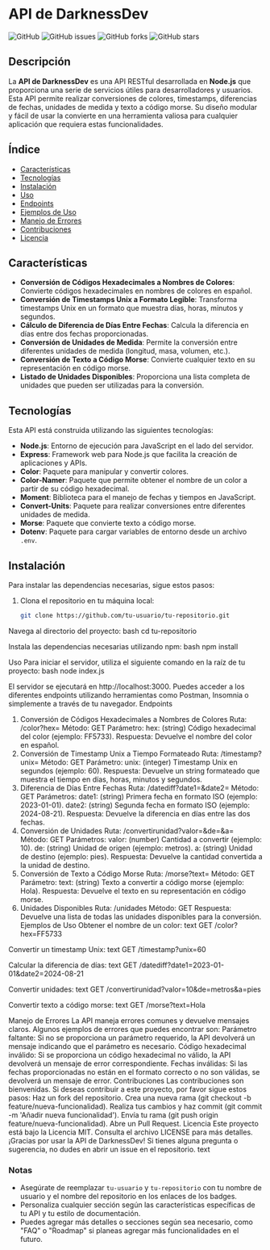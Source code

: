 
# API de DarknessDev

![GitHub](https://img.shields.io/github/license/tu-usuario/tu-repositorio)
![GitHub issues](https://img.shields.io/github/issues/tu-usuario/tu-repositorio)
![GitHub forks](https://img.shields.io/github/forks/tu-usuario/tu-repositorio)
![GitHub stars](https://img.shields.io/github/stars/tu-usuario/tu-repositorio)

## Descripción

La **API de DarknessDev** es una API RESTful desarrollada en **Node.js** que proporciona una serie de servicios útiles para desarrolladores y usuarios. Esta API permite realizar conversiones de colores, timestamps, diferencias de fechas, unidades de medida y texto a código morse. Su diseño modular y fácil de usar la convierte en una herramienta valiosa para cualquier aplicación que requiera estas funcionalidades.

## Índice

- [Características](#características)
- [Tecnologías](#tecnologías)
- [Instalación](#instalación)
- [Uso](#uso)
- [Endpoints](#endpoints)
- [Ejemplos de Uso](#ejemplos-de-uso)
- [Manejo de Errores](#manejo-de-errores)
- [Contribuciones](#contribuciones)
- [Licencia](#licencia)

## Características

- **Conversión de Códigos Hexadecimales a Nombres de Colores**: Convierte códigos hexadecimales en nombres de colores en español.
- **Conversión de Timestamps Unix a Formato Legible**: Transforma timestamps Unix en un formato que muestra días, horas, minutos y segundos.
- **Cálculo de Diferencia de Días Entre Fechas**: Calcula la diferencia en días entre dos fechas proporcionadas.
- **Conversión de Unidades de Medida**: Permite la conversión entre diferentes unidades de medida (longitud, masa, volumen, etc.).
- **Conversión de Texto a Código Morse**: Convierte cualquier texto en su representación en código morse.
- **Listado de Unidades Disponibles**: Proporciona una lista completa de unidades que pueden ser utilizadas para la conversión.

## Tecnologías

Esta API está construida utilizando las siguientes tecnologías:

- **Node.js**: Entorno de ejecución para JavaScript en el lado del servidor.
- **Express**: Framework web para Node.js que facilita la creación de aplicaciones y APIs.
- **Color**: Paquete para manipular y convertir colores.
- **Color-Namer**: Paquete que permite obtener el nombre de un color a partir de su código hexadecimal.
- **Moment**: Biblioteca para el manejo de fechas y tiempos en JavaScript.
- **Convert-Units**: Paquete para realizar conversiones entre diferentes unidades de medida.
- **Morse**: Paquete que convierte texto a código morse.
- **Dotenv**: Paquete para cargar variables de entorno desde un archivo `.env`.

## Instalación

Para instalar las dependencias necesarias, sigue estos pasos:

1. Clona el repositorio en tu máquina local:
   ```bash
   git clone https://github.com/tu-usuario/tu-repositorio.git

Navega al directorio del proyecto:
bash
cd tu-repositorio

Instala las dependencias necesarias utilizando npm:
bash
npm install

Uso
Para iniciar el servidor, utiliza el siguiente comando en la raíz de tu proyecto:
bash
node index.js

El servidor se ejecutará en http://localhost:3000. Puedes acceder a los diferentes endpoints utilizando herramientas como Postman, Insomnia o simplemente a través de tu navegador.
Endpoints
1. Conversión de Códigos Hexadecimales a Nombres de Colores
Ruta: /color?hex=
Método: GET
Parámetro:
hex: (string) Código hexadecimal del color (ejemplo: FF5733).
Respuesta: Devuelve el nombre del color en español.
2. Conversión de Timestamp Unix a Tiempo Formateado
Ruta: /timestamp?unix=
Método: GET
Parámetro:
unix: (integer) Timestamp Unix en segundos (ejemplo: 60).
Respuesta: Devuelve un string formateado que muestra el tiempo en días, horas, minutos y segundos.
3. Diferencia de Días Entre Fechas
Ruta: /datediff?date1=&date2=
Método: GET
Parámetros:
date1: (string) Primera fecha en formato ISO (ejemplo: 2023-01-01).
date2: (string) Segunda fecha en formato ISO (ejemplo: 2024-08-21).
Respuesta: Devuelve la diferencia en días entre las dos fechas.
4. Conversión de Unidades
Ruta: /convertirunidad?valor=&de=&a=
Método: GET
Parámetros:
valor: (number) Cantidad a convertir (ejemplo: 10).
de: (string) Unidad de origen (ejemplo: metros).
a: (string) Unidad de destino (ejemplo: pies).
Respuesta: Devuelve la cantidad convertida a la unidad de destino.
5. Conversión de Texto a Código Morse
Ruta: /morse?text=
Método: GET
Parámetro:
text: (string) Texto a convertir a código morse (ejemplo: Hola).
Respuesta: Devuelve el texto en su representación en código morse.
6. Unidades Disponibles
Ruta: /unidades
Método: GET
Respuesta: Devuelve una lista de todas las unidades disponibles para la conversión.
Ejemplos de Uso
Obtener el nombre de un color:
text
GET /color?hex=FF5733

Convertir un timestamp Unix:
text
GET /timestamp?unix=60

Calcular la diferencia de días:
text
GET /datediff?date1=2023-01-01&date2=2024-08-21

Convertir unidades:
text
GET /convertirunidad?valor=10&de=metros&a=pies

Convertir texto a código morse:
text
GET /morse?text=Hola

Manejo de Errores
La API maneja errores comunes y devuelve mensajes claros. Algunos ejemplos de errores que puedes encontrar son:
Parámetro faltante: Si no se proporciona un parámetro requerido, la API devolverá un mensaje indicando que el parámetro es necesario.
Código hexadecimal inválido: Si se proporciona un código hexadecimal no válido, la API devolverá un mensaje de error correspondiente.
Fechas inválidas: Si las fechas proporcionadas no están en el formato correcto o no son válidas, se devolverá un mensaje de error.
Contribuciones
Las contribuciones son bienvenidas. Si deseas contribuir a este proyecto, por favor sigue estos pasos:
Haz un fork del repositorio.
Crea una nueva rama (git checkout -b feature/nueva-funcionalidad).
Realiza tus cambios y haz commit (git commit -m 'Añadir nueva funcionalidad').
Envía tu rama (git push origin feature/nueva-funcionalidad).
Abre un Pull Request.
Licencia
Este proyecto está bajo la Licencia MIT. Consulta el archivo LICENSE para más detalles. ¡Gracias por usar la API de DarknessDev! Si tienes alguna pregunta o sugerencia, no dudes en abrir un issue en el repositorio.
text

### Notas

- Asegúrate de reemplazar `tu-usuario` y `tu-repositorio` con tu nombre de usuario y el nombre del repositorio en los enlaces de los badges.
- Personaliza cualquier sección según las características específicas de tu API y tu estilo de documentación.
- Puedes agregar más detalles o secciones según sea necesario, como "FAQ" o "Roadmap" si planeas agregar más funcionalidades en el futuro.

